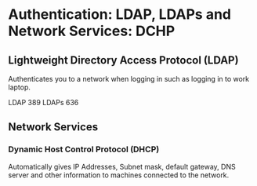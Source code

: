 # Authentication: LDAP, LDAPs and Network Services: DCHP


## Lightweight Directory Access Protocol (LDAP)

Authenticates you to a network when logging in such as logging in to work laptop.

LDAP 389
LDAPs 636

## Network Services

### Dynamic Host Control Protocol (DHCP)

Automatically gives IP Addresses, Subnet mask, default gateway, DNS server and other information to machines connected to the network.